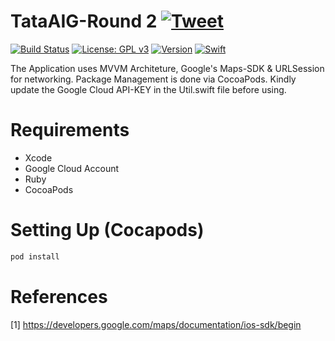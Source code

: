 # TataAIG-Round 2 [![Tweet](https://img.shields.io/twitter/url/http/shields.io.svg?style=social)](https://twitter.com/intent/tweet?text=Check%20out%20vAPI%20on%20Github!&url=https://github.com/roottusk/vapi&via=vk_tushar&hashtags=apisecurity,apitop10,owasp)

[![Build Status](https://www.travis-ci.com/roottusk/vapi.svg?branch=master)](https://www.travis-ci.com/roottusk/vapi)
[![License: GPL v3](https://img.shields.io/badge/License-GPLv3-blueviolet.svg)](https://www.gnu.org/licenses/gpl-3.0)
[![Version](https://img.shields.io/badge/version-v1.0-blue)](https://github.com/roottusk/vapi) 
[![Swift](https://img.shields.io/badge/swift-5-orange)](https://github.com/roottusk/vapi)
<p align="center">
</p>

The Application uses MVVM Architeture, Google's Maps-SDK & URLSession for networking. Package Management is done via CocoaPods.
Kindly update the Google Cloud API-KEY in the Util.swift file before using.


# Requirements

* Xcode
* Google Cloud Account
* Ruby
* CocoaPods


# Setting Up (Cocapods)

```bash
pod install
```


# References
[1] https://developers.google.com/maps/documentation/ios-sdk/begin



